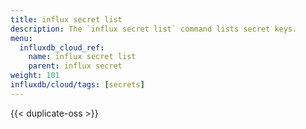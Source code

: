 ```yaml
---
title: influx secret list
description: The `influx secret list` command lists secret keys.
menu:
  influxdb_cloud_ref:
    name: influx secret list
    parent: influx secret
weight: 101
influxdb/cloud/tags: [secrets]
---
```


{{< duplicate-oss >}}

